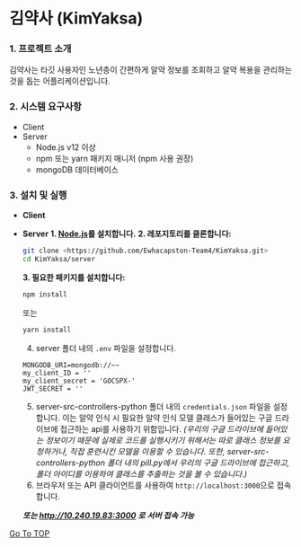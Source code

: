 # 김약사 (KimYaksa) #
### 1. 프로젝트 소개 ###
김약사는 타깃 사용자인 노년층이 간편하게 알약 정보를 조회하고 알약 복용을 관리하는 것을 돕는 어플리케이션입니다. 

### 2. 시스템 요구사항 ###
* Client
* Server
    * Node.js v12 이상
    * npm 또는 yarn 패키지 매니저 (npm 사용 권장)
    * mongoDB 데이터베이스
      
### 3. 설치 및 실행 ###
* __Client__
* __Server__
    __1. [Node.js](<https://nodejs.org/>)를 설치합니다.__
    __2. 레포지토리를 클론합니다:__
    ```bash
    git clone <https://github.com/Ewhacapston-Team4/KimYaksa.git>
    cd KimYaksa/server
    ```
    __3. 필요한 패키지를 설치합니다:__
    ```bash
    npm install
    ```
    또는
    ```bash
    yarn install
    ```
    4. server 폴더 내의 `.env` 파일을 설정합니다. 
    ```plaintext
    MONGODB_URI=mongodb://~~
    my_client_ID = ''
    my_client_secret = 'GOCSPX-'
    JWT_SECRET = ''
    ```
    5. server-src-controllers-python 폴더 내의 `credentials.json` 파일을 설정합니다. 이는 알약 인식 시 필요한 알약 인식 모델 클래스가 들어있는 구글 드라이브에 접근하는 api를 사용하기 위함입니다. _(우리의 구글 드라이브에 들어있는 정보이기 때문에 실제로 코드를 실행시키기 위해서는 따로 클래스 정보를 요청하거나, 직접 훈련시킨 모델을 이용할 수 있습니다. 또한, server-src-controllers-python 폴더 내의 pill.py에서 우리의 구글 드라이브에 접근하고, 폴더 아이디를 이용하여 클래스를 추출하는 것을 볼 수 있습니다.)_
    6. 브라우저 또는 API 클라이언트를 사용하여 `http://localhost:3000`으로 접속합니다.

  ___또는 http://10.240.19.83:3000 로 서버 접속 가능___

[Go To TOP](#TOP)

